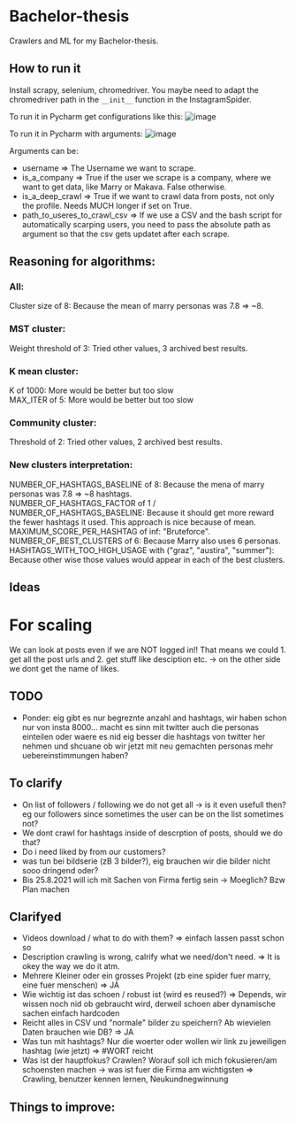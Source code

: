 # Bachelor-thesis
Crawlers and ML for my Bachelor-thesis.

## How to run it
Install scrapy, selenium, chromedriver.
You maybe need to adapt the chromedriver path in the ```__init__``` function in the InstagramSpider.

To run it in Pycharm get configurations like this: 
![image](https://user-images.githubusercontent.com/53307237/129472345-02f5f040-1ee5-4eef-af74-6181e8f059bf.png)

To run it in Pycharm with arguments:
![image](https://user-images.githubusercontent.com/53307237/129472352-99c67a38-3634-46cd-bbb8-0287847615c1.png)

Arguments can be:
- username => The Username we want to scrape.
- is_a_company => True if the user we scrape is a company, where we want to get data, like Marry or Makava. False otherwise.
- is_a_deep_crawl => True if we want to crawl data from posts, not only the profile. Needs MUCH longer if set on True.
- path_to_useres_to_crawl_csv => If we use a CSV and the bash script for automatically scarping users, you need to pass the absolute path as argument so that the csv gets updatet after each scrape.

## Reasoning for algorithms:
### All:
Cluster size of 8: Because the mean of marry personas was 7.8 => ~8.

### MST cluster:
Weight threshold of 3: Tried other values, 3 archived best results.  

### K mean cluster:
K of 1000: More would be better but too slow  
MAX_ITER of 5: More would be better but too slow  

### Community cluster:
Threshold of 2: Tried other values, 2 archived best results.  

### New clusters interpretation:
NUMBER_OF_HASHTAGS_BASELINE of 8: Because the mena of marry personas was 7.8 => ~8 hashtags.  
NUMBER_OF_HASHTAGS_FACTOR of 1 / NUMBER_OF_HASHTAGS_BASELINE: Because it should get more reward the fewer hashtags it used. This approach is nice because of mean.  
MAXIMUM_SCORE_PER_HASHTAG of inf: "Bruteforce".  
NUMBER_OF_BEST_CLUSTERS of 6: Because Marry also uses 6 personas.  
HASHTAGS_WITH_TOO_HIGH_USAGE with ("graz", "austira", "summer"): Because other wise those values would appear in each of the best clusters.  


## Ideas
# For scaling
We can look at posts even if we are NOT logged in!! That means we could 1. get all the post urls and 2. get stuff like desciption etc. -> on the other side we dont get the name of likes.

## TODO
- Ponder: eig gibt es nur begreznte anzahl and hashtags, wir haben schon nur von insta 8000... macht es sinn mit twitter auch die personas einteilen oder waere es nid eig besser die hashtags von twitter her nehmen und shcuane ob wir jetzt mit neu gemachten personas mehr uebereinstimmungen haben?


## To clarify
- On list of followers / following we do not get all -> is it even usefull then? eg our followers since sometimes the user can be on the list sometimes not?
- We dont crawl for hashtags inside of descrption of posts, should we do that?
- Do i need liked by from our customers?
- was tun bei bildserie (zB 3 bilder?), eig brauchen wir die bilder nicht sooo dringend oder?
- Bis 25.8.2021 will ich mit Sachen von Firma fertig sein -> Moeglich? Bzw Plan machen

## Clarifyed
- Videos download / what to do with them? => einfach lassen passt schon so
- Description crawling is wrong, calrify what we need/don't need. => It is okey the way we do it atm.
- Mehrere Kleiner oder ein grosses Projekt (zb eine spider fuer marry, eine fuer menschen) => JA
- Wie wichtig ist das schoen / robust ist (wird es reused?) => Depends, wir wissen noch nid ob gebraucht wird, derweil schoen aber dynamische sachen einfach hardcoden
- Reicht alles in CSV und "normale" bilder zu speichern? Ab wievielen Daten brauchen wie DB? => JA
- Was tun mit hashtags? Nur die woerter oder wollen wir link zu jeweiligen hashtag (wie jetzt) => #WORT reicht
- Was ist der hauptfokus? Crawlen? Worauf soll ich mich fokusieren/am schoensten machen -> was ist fuer die Firma am wichtigsten => Crawling, benutzer kennen lernen, Neukundnegwinnung

## Things to improve:
